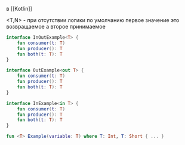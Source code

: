 в [[Kotlin]]

<T,N> - при отсутствии логики по умолчанию первое значение это возвращаемое а второе принимаемое

```Kotlin
interface InOutExample<T> {  
    fun consumer(t: T)  
    fun producer(): T  
    fun both(t: T): T  
}
```

```Kotlin
interface OutExample<out T> {  
    fun consumer(t: T)
    fun producer(): T  
    fun both(t: T): T  
}
```

```Kotlin
interface InExample<in T> {  
    fun consumer(t: T)  
    fun producer(): T  
    fun both(t: T): T  
}
```

```Kotlin
fun <T> Example(variable: T) where T: Int, T: Short { ... }
```
